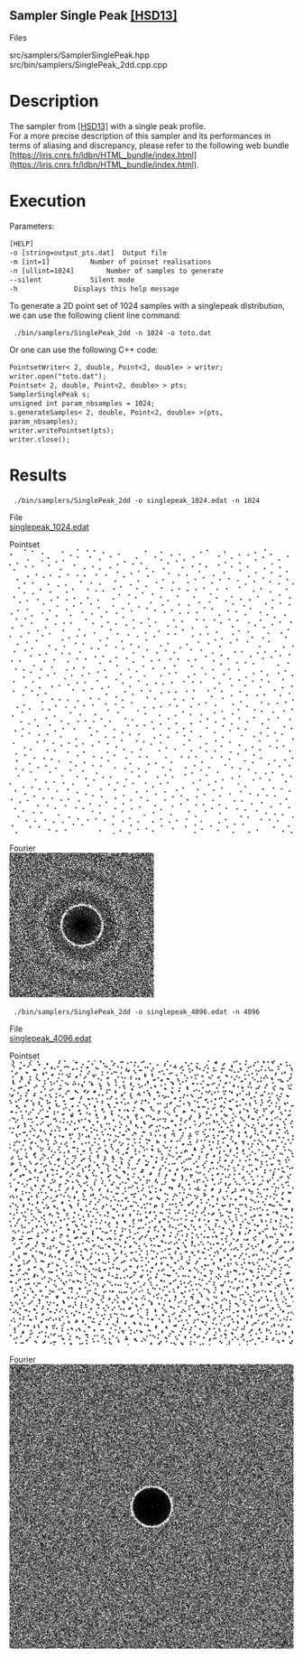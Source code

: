 Sampler Single Peak [[HSD13]](http://kops.uni-konstanz.de/bitstream/handle/123456789/24358/Heck_243584.pdf%3Bjsessionid%3D6A7E6EFBFF35CDC5C5F8EBB5928C44F8?sequence%3D2)
--------------------------------------------------------------------------------------------------------------------------------------------------------------------------

Files

src/samplers/SamplerSinglePeak.hpp  
src/bin/samplers/SinglePeak_2dd.cpp.cpp

Description
===========

The sampler from [[HSD13]](http://kops.uni-konstanz.de/bitstream/handle/123456789/24358/Heck_243584.pdf%3Bjsessionid%3D6A7E6EFBFF35CDC5C5F8EBB5928C44F8?sequence%3D2) with a single peak profile.  
For a more precise description of this sampler and its performances in terms of aliasing and discrepancy, please refer to the following web bundle [https://liris.cnrs.fr/ldbn/HTML_bundle/index.html](https://liris.cnrs.fr/ldbn/HTML_bundle/index.html).

Execution
=========

Parameters:  

	[HELP]
	-o [string=output_pts.dat]	Output file
	-m [int=1]			Number of poinset realisations
	-n [ullint=1024]		Number of samples to generate
	--silent 			Silent mode
	-h 				Displays this help message
			

To generate a 2D point set of 1024 samples with a singlepeak distribution, we can use the following client line command:

     ./bin/samplers/SinglePeak_2dd -n 1024 -o toto.dat 

Or one can use the following C++ code:

    
    PointsetWriter< 2, double, Point<2, double> > writer;
    writer.open("toto.dat");
    Pointset< 2, double, Point<2, double> > pts;
    SamplerSinglePeak s;
    unsigned int param_nbsamples = 1024;
    s.generateSamples< 2, double, Point<2, double> >(pts, param_nbsamples);
    writer.writePointset(pts);
    writer.close();
    			

Results
=======

     ./bin/samplers/SinglePeak_2dd -o singlepeak_1024.edat -n 1024 

File  
[singlepeak_1024.edat](data/singlepeak/singlepeak_1024.edat)

Pointset  
[![](data/singlepeak/singlepeak_1024.png)](data/singlepeak/singlepeak_1024.png)

Fourier  
[![](data/singlepeak/singlepeak_1024_fourier.png)](data/singlepeak/singlepeak_1024_fourier.png)

     ./bin/samplers/SinglePeak_2dd -o singlepeak_4096.edat -n 4096 

File  
[singlepeak_4096.edat](data/singlepeak/singlepeak_4096.edat)

Pointset  
[![](data/singlepeak/singlepeak_4096.png)](data/singlepeak/singlepeak_4096.png)

Fourier  
[![](data/singlepeak/singlepeak_4096_fourier.png)](data/singlepeak/singlepeak_4096_fourier.png)
